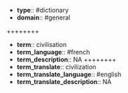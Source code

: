 
- **type**:: #dictionary 
- **domain**:: #general 

++++++++
- **term**:: civilisation
- **term_language**:: #french
- **term_description**:: NA
++++++++
- **term_translate**:: civilization
- **term_translate_language**:: #english 
- **term_translate_description**:: NA
